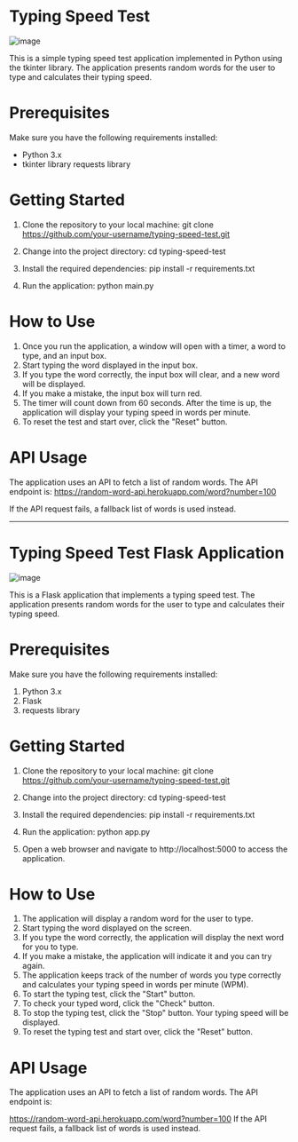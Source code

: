 # Typing Speed Test

![image](https://github.com/Bogwhite4990/Speed-Test-Typing/assets/103454208/bb3d0d84-8399-4629-890f-1d948dc21fd3)


This is a simple typing speed test application implemented in Python using the tkinter library. 
The application presents random words for the user to type and calculates their typing speed.

# Prerequisites

Make sure you have the following requirements installed:
- Python 3.x
- tkinter library
 requests library

# Getting Started

1. Clone the repository to your local machine:
git clone https://github.com/your-username/typing-speed-test.git

2. Change into the project directory:
cd typing-speed-test

3. Install the required dependencies:
pip install -r requirements.txt

4. Run the application:
python main.py

# How to Use

1. Once you run the application, a window will open with a timer, a word to type, and an input box.
2. Start typing the word displayed in the input box.
3. If you type the word correctly, the input box will clear, and a new word will be displayed.
4. If you make a mistake, the input box will turn red.
5. The timer will count down from 60 seconds. After the time is up, the application will display your typing speed in words per minute.
6. To reset the test and start over, click the "Reset" button.

# API Usage

The application uses an API to fetch a list of random words. The API endpoint is:
https://random-word-api.herokuapp.com/word?number=100

If the API request fails, a fallback list of words is used instead.

_______________________________________________________________________________________________________________________________________________

# Typing Speed Test Flask Application

![image](https://github.com/Bogwhite4990/Speed-Test-Typing/assets/103454208/0e37f8ec-1a85-43da-82ec-c5c81f46ea0d)


This is a Flask application that implements a typing speed test. The application presents random words for the user to type and calculates their typing speed.

# Prerequisites
Make sure you have the following requirements installed:

1. Python 3.x
2. Flask
3. requests library

# Getting Started

1. Clone the repository to your local machine:
git clone https://github.com/your-username/typing-speed-test.git

2. Change into the project directory:
cd typing-speed-test

3. Install the required dependencies:
pip install -r requirements.txt

4. Run the application:
python app.py

5. Open a web browser and navigate to http://localhost:5000 to access the application.

# How to Use

1. The application will display a random word for the user to type.
2. Start typing the word displayed on the screen.
3. If you type the word correctly, the application will display the next word for you to type.
4. If you make a mistake, the application will indicate it and you can try again.
5. The application keeps track of the number of words you type correctly and calculates your typing speed in words per minute (WPM).
6. To start the typing test, click the "Start" button.
7. To check your typed word, click the "Check" button.
8. To stop the typing test, click the "Stop" button. Your typing speed will be displayed.
9. To reset the typing test and start over, click the "Reset" button.

# API Usage
The application uses an API to fetch a list of random words. The API endpoint is:


https://random-word-api.herokuapp.com/word?number=100
If the API request fails, a fallback list of words is used instead.
